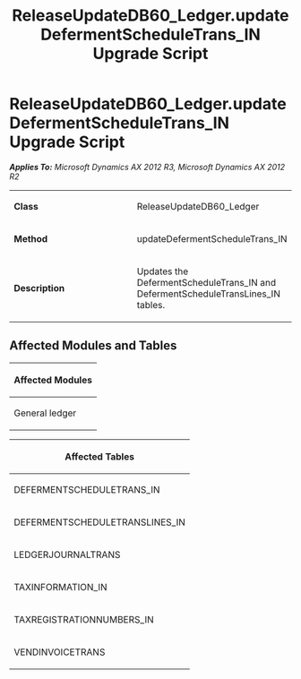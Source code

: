 ﻿---
title: ReleaseUpdateDB60_Ledger.updateDefermentScheduleTrans_IN Upgrade Script
TOCTitle: ReleaseUpdateDB60_Ledger.updateDefermentScheduleTrans_IN Upgrade Script
ms:assetid: fd417658-7713-1d13-b001-62c8888090a9
ms:mtpsurl: https://msdn.microsoft.com/en-us/library/JJ720127(v=AX.60)
ms:contentKeyID: 49712432
ms.date: 05/18/2015
mtps_version: v=AX.60
---

# ReleaseUpdateDB60\_Ledger.updateDefermentScheduleTrans\_IN Upgrade Script 


_**Applies To:** Microsoft Dynamics AX 2012 R3, Microsoft Dynamics AX 2012 R2_

<table>
<colgroup>
<col style="width: 50%" />
<col style="width: 50%" />
</colgroup>
<tbody>
<tr class="odd">
<td><p><strong>Class</strong></p></td>
<td><p>ReleaseUpdateDB60_Ledger</p></td>
</tr>
<tr class="even">
<td><p><strong>Method</strong></p></td>
<td><p>updateDefermentScheduleTrans_IN</p></td>
</tr>
<tr class="odd">
<td><p><strong>Description</strong></p></td>
<td><p>Updates the DefermentScheduleTrans_IN and DefermentScheduleTransLines_IN tables.</p></td>
</tr>
</tbody>
</table>


## Affected Modules and Tables

<table>
<colgroup>
<col style="width: 100%" />
</colgroup>
<thead>
<tr class="header">
<th><p>Affected Modules</p></th>
</tr>
</thead>
<tbody>
<tr class="odd">
<td><p>General ledger</p></td>
</tr>
</tbody>
</table>


<table>
<colgroup>
<col style="width: 100%" />
</colgroup>
<thead>
<tr class="header">
<th><p>Affected Tables</p></th>
</tr>
</thead>
<tbody>
<tr class="odd">
<td><p>DEFERMENTSCHEDULETRANS_IN</p></td>
</tr>
<tr class="even">
<td><p>DEFERMENTSCHEDULETRANSLINES_IN</p></td>
</tr>
<tr class="odd">
<td><p>LEDGERJOURNALTRANS</p></td>
</tr>
<tr class="even">
<td><p>TAXINFORMATION_IN</p></td>
</tr>
<tr class="odd">
<td><p>TAXREGISTRATIONNUMBERS_IN</p></td>
</tr>
<tr class="even">
<td><p>VENDINVOICETRANS</p></td>
</tr>
</tbody>
</table>

  


